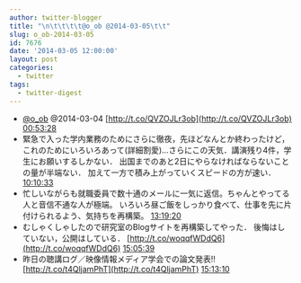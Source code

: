 ```yaml
---
author: twitter-blogger
title: "\n\t\t\t\t@o_ob @2014-03-05\t\t"
slug: o_ob-2014-03-05
id: 7676
date: '2014-03-05 12:00:00'
layout: post
categories:
  - twitter
tags:
  - twitter-digest
---
```


*   [@o_ob](https://twitter.com/o_ob) @2014-03-04 [http://t.co/QVZOJLr3ob](http://t.co/QVZOJLr3ob) [00:53:28](https://twitter.com/o_ob/statuses/440877696944320512)
*   緊急で入った学内業務のためにさらに徹夜，先ほどなんとか終わったけど，これのためにいろいろあって(詳細割愛)…さらにこの天気．講演残り4件，学生にお願いするしかない． 出国までのあと2日にやらなければならないことの量が半端ない． 加えて一方で積み上がっていくスピードの方が速い． [10:10:33](https://twitter.com/o_ob/statuses/441017890553090049)
*   忙しいながらも就職委員で数十通のメールに一気に返信。ちゃんとやってる人と音信不通な人が極端。 いろいろ昼ご飯をしっかり食べて、仕事を先に片付けられるよう、気持ちを再構築。 [13:19:20](https://twitter.com/o_ob/statuses/441065398012628993)
*   むしゃくしゃしたので研究室のBlogサイトを再構築してやった． 後悔はしていない，公開はしている． [http://t.co/woqqfWDdQ6](http://t.co/woqqfWDdQ6) [15:05:39](https://twitter.com/o_ob/statuses/441092153565933568)
*   昨日の聴講ログ／映像情報メディア学会での論文発表!! [http://t.co/t4QljamPhT](http://t.co/t4QljamPhT) [15:13:10](https://twitter.com/o_ob/statuses/441094046300110848)